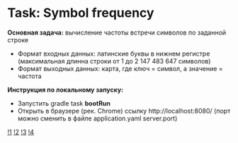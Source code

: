 # Task: Symbol frequency
<b>Основная задача:</b> вычисление частоты встречи символов по заданной строке
- Формат входных данных: латинские буквы в нижнем регистре (максимальная длинна строки от 1 до 2 147 483 647 символов)
- Формат выходных данных: карта, где ключ = символ, а значение = частота

<b>Инструкция по локальному запуску:</b>
- Запустить gradle task <b>bootRun</b>
- Открыть в браузере (рек. Chrome) ссылку http://localhost:8080/ (порт можно сменить в файле application.yaml server.port)

[!1](https://github.com/PikalovAnna/symbol_frequency/blob/main/src/main/resources/images_readme/1.png)
[!2](https://github.com/PikalovAnna/symbol_frequency/blob/main/src/main/resources/images_readme/2.png)
[!3](https://github.com/PikalovAnna/symbol_frequency/blob/main/src/main/resources/images_readme/3.png)
[!4](https://github.com/PikalovAnna/symbol_frequency/blob/main/src/main/resources/images_readme/4.png)
